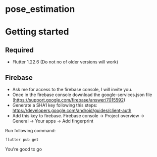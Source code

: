 # pose_estimation

# Getting started

## Required
- Flutter 1.22.6 (Do not no of older versions will work)

## Firebase
-   Ask me for access to the firebase console, I will invite you.
-   Once in the firebase console download the google-services.json file (https://support.google.com/firebase/answer/7015592)
-   Generate a SHA1 key following this steps: https://developers.google.com/android/guides/client-auth
-   Add this key to firebase. Firebase console -> Project overview -> General -> Your apps ->  Add fingerprint

Run following command:
```bash
flutter pub get
```

You're good to go
